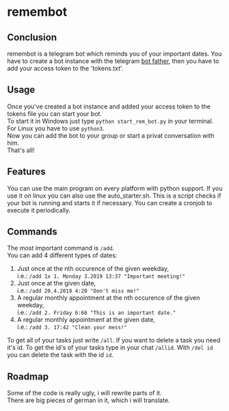 # remembot
## Conclusion
remembot is a telegram bot which reminds you of your important dates.
You have to create a bot instance with the telegram [bot father](https://core.telegram.org/bots#6-botfather),
then you have to add your access token to the 'tokens.txt'.

## Usage
Once you've created a bot instance and added your access token to the tokens file you can start your bot.  
To start it in Windows just type `python start_rem_bot.py` in your terminal.  
For Linux you have to use `python3`.  
Now you can add the bot to your group or start a privat conversation with him.  
That's all!

## Features
You can use the main program on every platform with python support.
If you use it on linux you can also use the auto_starter.sh. This is a script checks if
your bot is running and starts it if necessary. You can create a cronjob to execute it periodically.

## Commands
The most important command is `/add`.  
You can add 4 different types of dates:    
1) Just once at the nth occurence of the given weekday,  
i.e.: `/add 1x 1. Monday 3.2019 13:37 "Important meeting!"`  
2) Just once at the given date,  
i.e.: `/add 20.4.2019 4:20 "Don't miss me!"`  
3) A regular monthly appointment at the nth occurence of the given weekday,  
i.e.: `/add 2. Friday 6:66 "This is an important date."`  
4)  A regular monthly appointment at the given date,  
i.e.: `/add 3. 17:42 "Clean your mess!"`

To get all of your tasks just write `/all`.
If you want to delete a task you need it's id. To get the id's of your tasks type in your chat `/allid`.
With `/del id` you can delete the task with the id `id`.

## Roadmap
Some of the code is really ugly, i will rewrite parts of it.  
There are big pieces of german in it, which i will translate.
